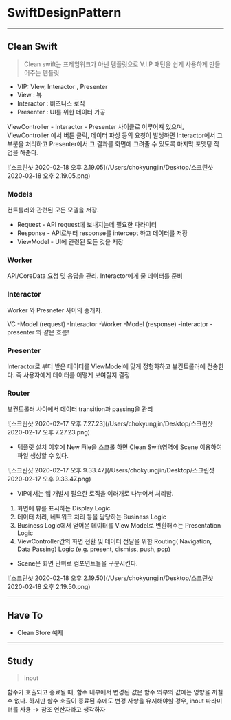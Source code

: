 # SwiftDesignPattern

---

## Clean Swift

> Clean swift는 프레임워크가 아닌 템플릿으로 V.I.P 패턴을 쉽게 사용하게 만들어주는 템플릿

* VIP: VIew, Interactor , Presenter
* View : 뷰
* Interactor : 비즈니스 로직
* Presenter : UI를 위한 데이터 가공

ViewController - Interactor - Presenter 사이클로 이루어져 있으며, ViewController 에서 버튼 클릭, 데이터 파싱 등의 요청이 발생하면 Interactor에서 그 부분을 처리하고 Presenter에서 그 결과를 화면에 그려줄 수 있도록 마지막 포맷팅 작업을 해준다.

![스크린샷 2020-02-18 오후 2.19.05](/Users/chokyungjin/Desktop/스크린샷 2020-02-18 오후 2.19.05.png)

### Models 

컨트롤러와 관련된 모든 모델을 저장.

* Request - API request에 보내지는데 필요한 파라미터
* Response - API로부터 response를 intercept 하고 데이터를 저장
* ViewModel - UI에 관련된 모든 것을 저장

### Worker  

API/CoreData 요청 및 응답을 관리. Interactor에게 줄 데이터를 준비

### Interactor 

Worker 와 Presneter 사이의 중개자.

VC -Model (request) -Interactor -Worker -Model (response) -interactor -presenter 와 같은 흐름!

### Presenter 

Interactor로 부터 받은 데이터를 ViewModel에 맞게 정형화하고 뷰컨트롤러에 전송한다. 즉 사용자에게 데이터를 어떻게 보여질지 결정

### Router 

뷰컨트롤러 사이에서 데이터 transition과 passing을 관리

![스크린샷 2020-02-17 오후 7.27.23](/Users/chokyungjin/Desktop/스크린샷 2020-02-17 오후 7.27.23.png)

* 템플릿 설치 이후에 New File을 스크롤 하면 Clean Swift영역에 Scene 이용하여 파일 생성할 수 있다.

![스크린샷 2020-02-17 오후 9.33.47](/Users/chokyungjin/Desktop/스크린샷 2020-02-17 오후 9.33.47.png)

* VIP에서는 앱 개발시 필요한 로직을 여러개로 나누어서 처리함.

1. 화면에 뷰를 표시하는 Display Logic
2. 데이터 처리, 네트워크 처리 등을 담당하는 Business Logic
3. Business Logic에서 얻어온 데이터를 View Model로 변환해주는 Presentation Logic
4. ViewController간의 화면 전환 및 데이터 전달을 위한 Routing( Navigation, Data Passing) Logic (e.g. present, dismiss, push, pop)

* Scene은 화면 단위로 컴포넌트들을 구분시킨다.

![스크린샷 2020-02-18 오후 2.19.50](/Users/chokyungjin/Desktop/스크린샷 2020-02-18 오후 2.19.50.png)

---

## Have To

* Clean Store 예제



---

## Study

> inout

함수가 호출되고 종료될 때, 함수 내부에서 변경된 값은 함수 외부의 값에는 영향을 끼칠 수 없다. 하지만 함수 호출이 종료된 후에도 변경 사항을 유지해야할 경우, inout 파라미터를 사용 -> 참조 연산자라고 생각하자